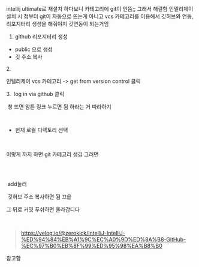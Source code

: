 <p>intellij ultimate로 재설치 하다보니 카테고리에 git이 안뜸;;
그래서 해결함
인텔리제이 설치 시 첨부터 git이 자동으로 뜨는게 아니고
vcs 카테고리를 이용해서 깃허브와 연동, 리포지터리 생성을 해줘야지 깃연동이 되는거임</p>
<ol>
<li>github 리포지터리 생성</li>
</ol>
<ul>
<li>public 으로 생성</li>
<li>깃 주소 복사</li>
</ul>
<p>2.
<img alt="" src="https://velog.velcdn.com/images/mo00ai/post/098536bc-1b5d-4e38-9287-c37c2af13d36/image.png" /></p>
<p>인텔리제이 vcs 카테고리 -&gt; get from version control 클릭</p>
<p>3.
<img alt="" src="https://velog.velcdn.com/images/mo00ai/post/a9af524c-3dbe-47cd-a7f5-105107ccbacf/image.png" />
log in via github 클릭</p>
<p><img alt="" src="https://velog.velcdn.com/images/mo00ai/post/82aee829-5153-4f29-a068-f5e21700c876/image.png" />
창 뜨면 암튼 링크 누르면 됨
하라는 거 따라하기</p>
<p><img alt="" src="https://velog.velcdn.com/images/mo00ai/post/c5f72569-051f-49e3-a87b-2aa411f918ce/image.png" /></p>
<p><img alt="" src="https://velog.velcdn.com/images/mo00ai/post/016c5827-f6f6-4e82-a8c6-7caa41907e4d/image.png" /></p>
<ul>
<li>현재 로컬 디렉토리 선택</li>
</ul>
<br />

<p>이렇게 까지 하면 git 카테고리 생김 그러면</p>
<br />

<p><img alt="" src="https://velog.velcdn.com/images/mo00ai/post/57db70a8-9366-4c63-97e1-41b6af0e4850/image.png" /></p>
<p><img alt="" src="https://velog.velcdn.com/images/mo00ai/post/0ffbe579-a167-449b-b84a-025ca65f1e10/image.png" />
add눌러</p>
<p><img alt="" src="https://velog.velcdn.com/images/mo00ai/post/5c14a293-09b0-4fb3-8c98-b64405a0c325/image.png" />
깃허브 주소 복사하면 됨 끄읕</p>
<p>그 뒤로 커밋 푸쉬하면 올라갑디다</p>
<br />

<blockquote>
<p><a href="https://velog.io/@zerokick/IntelliJ-IntelliJ-%ED%94%84%EB%A1%9C%EC%A0%9D%ED%8A%B8-GitHub-%EC%97%B0%EB%8F%99%ED%95%98%EA%B8%B0">https://velog.io/@zerokick/IntelliJ-IntelliJ-%ED%94%84%EB%A1%9C%EC%A0%9D%ED%8A%B8-GitHub-%EC%97%B0%EB%8F%99%ED%95%98%EA%B8%B0</a></p>
</blockquote>
<p>참고함</p>